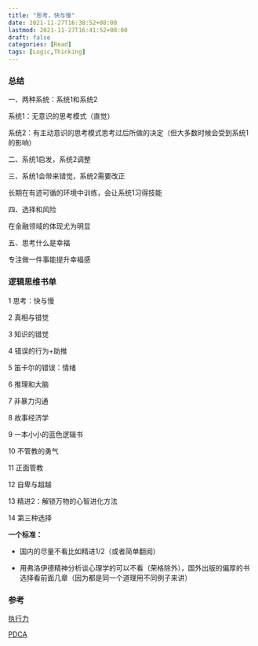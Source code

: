 ```yaml
---
title: "思考，快与慢"
date: 2021-11-27T16:38:52+08:00
lastmod: 2021-11-27T16:41:52+08:00
draft: false
categories: [Read]
tags: [Logic,Thinking]
---
```


### 总结

一、两种系统：系统1和系统2

系统1：无意识的思考模式（直觉）

系统2：有主动意识的思考模式思考过后所做的决定（但大多数时候会受到系统1的影响）

二、系统1启发，系统2调整

三、系统1会带来错觉，系统2需要改正

长期在有迹可循的环境中训练，会让系统1习得技能

四、选择和风险

在金融领域的体现尤为明显

五、思考什么是幸福

专注做一件事能提升幸福感

### 逻辑思维书单

1 思考：快与慢

2 真相与错觉

3 知识的错觉

4 错误的行为+助推

5 笛卡尔的错误：情绪

6 推理和大脑

7 非暴力沟通

8 故事经济学

9 一本小小的蓝色逻辑书

10 不管教的勇气

11 正面管教

12 自卑与超越

13 精进2：解锁万物的心智进化方法

14 第三种选择

**一个标准：**

- 国内的尽量不看比如精进1/2（或者简单翻阅）

- 用弗洛伊德精神分析谈心理学的可以不看（荣格除外），国外出版的偏厚的书选择看前面几章（因为都是同一个道理用不同例子来讲）

### 参考

[执行力](/img/2022/06/executive-ability.png)

[PDCA](https://en.wikipedia.org/wiki/PDCA)
